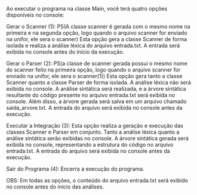 Ao executar o programa na classe Main, você terá quatro opções disponíveis no console:

Gerar o Scanner (1):
PS(A classe scanner é gerada com o mesmo nome na primeira e na segunda opção, logo quando o arquivo scanner for enviado na unifor, ele sera o scanner)
Esta opção gera a classe Scanner de forma isolada e realiza a análise léxica do arquivo entrada.txt. A entrada será exibida no console antes do início da execução.

Gerar o Parser (2): 
PS(a classe de scanner gerada possui o mesmo nome do scanner feito na primeira opção, logo quando o arquivo scanner for enviado na unifor, ele sera o scanner(1))
Esta opção gera tanto a classe Scanner quanto a classe Parser de forma isolada.
A análise léxica não será exibida no console.
A análise sintática será realizada, e a árvore sintática resultante do código presente no arquivo entrada.txt será exibida no console.
Além disso, a árvore gerada será salva em um arquivo chamado saida_arvore.txt.
A entrada do arquivo será exibida no console antes da execução.

Executar a Integração (3):
Esta opção realiza a geração e execução das classes Scanner e Parser em conjunto.
Tanto a análise léxica quanto a análise sintática serão exibidas no console.
A árvore sintática gerada será exibida no console, representando a estrutura do código no arquivo entrada.txt.
A entrada do arquivo será exibida no console antes da execução.

Sair do Programa (4):
Encerra a execução do programa.

OBS: Em todas as opções, o conteúdo do arquivo entrada.txt será exibido no console antes do início das análises.


